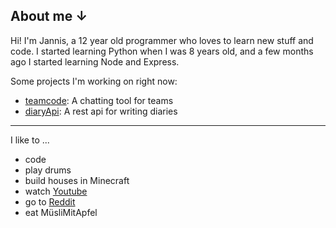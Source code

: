 ## About me ↓

Hi! I'm Jannis, a 12 year old programmer who loves to learn new stuff and code.
I started learning Python when I was 8 years old, and a few months ago I started learning Node and Express.

Some projects I'm working on right now:
- [teamcode](https://github.com/JannisKohle/teamcode): A chatting tool for teams
- [diaryApi](https://github.com/JannisKohle/diaryApi): A rest api for writing diaries

-------------------

I like to ...
- code
- play drums
- build houses in Minecraft
- watch [Youtube](youtube.com)
- go to [Reddit](reddit.com)
- eat MüsliMitApfel
